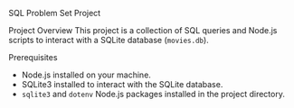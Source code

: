 SQL Problem Set Project

Project Overview
This project is a collection of SQL queries and Node.js scripts to interact with a SQLite database (`movies.db`).


Prerequisites
- Node.js installed on your machine.
- SQLite3 installed to interact with the SQLite database.
- `sqlite3` and `dotenv` Node.js packages installed in the project directory.
